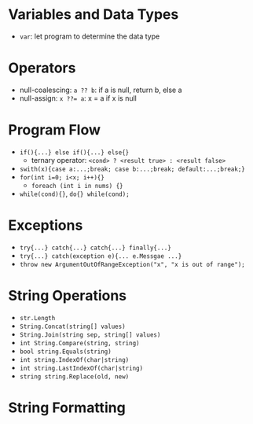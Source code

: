 # Variables and Data Types
* `var`: let program to determine the data type

# Operators
* null-coalescing: `a ?? b`: if a is null, return b, else a
* null-assign: `x ??= a`: x = a if x is null

# Program Flow
* `if(){...} else if(){...} else{}`
    * ternary operator: `<cond> ? <result true> : <result false>`
* `swith(x){case a:...;break; case b:...;break; default:...;break;}`
* `for(int i=0; i<x; i++){}`
    * `foreach (int i in nums) {}`
* `while(cond){}`, `do{} while(cond);`

# Exceptions
* `try{...} catch{...} catch{...} finally{...}`
* `try{...} catch(exception e){... e.Messgae ...}`
* `throw new ArgumentOutOfRangeException("x", "x is out of range");`

# String Operations
* `str.Length`
* `String.Concat(string[] values)`
* `String.Join(string sep, string[] values)`
* `int String.Compare(string, string)`
* `bool string.Equals(string)`
* `int string.IndexOf(char|string)`
* `int string.LastIndexOf(char|string)`
* `string string.Replace(old, new)`

# String Formatting


